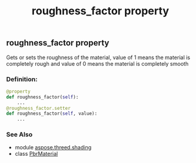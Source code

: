 ﻿---
title: roughness_factor property
second_title: Aspose.3D for Python via .NET API References
description: 
type: docs
weight: 260
url: /python-net/aspose.threed.shading/pbrmaterial/roughness_factor/
is_root: false
---

## roughness_factor property


Gets or sets the roughness of the material, value of 1 means the material is completely rough and value of 0 means the material is completely smooth
### Definition:
```python
@property
def roughness_factor(self):
    ...
@roughness_factor.setter
def roughness_factor(self, value):
    ...
```

### See Also
* module [aspose.threed.shading](../../)
* class [PbrMaterial](/3d/python-net/aspose.threed.shading/pbrmaterial)
